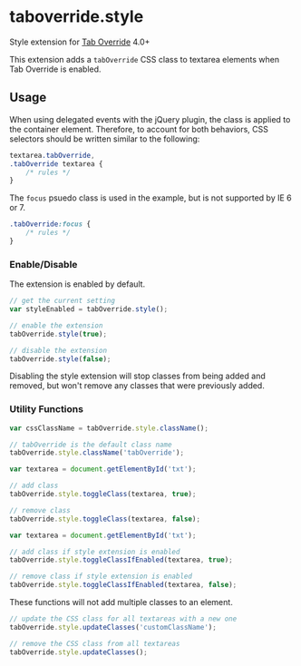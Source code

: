 # taboverride.style

Style extension for [Tab Override](https://github.com/wjbryant/taboverride) 4.0+

This extension adds a `tabOverride` CSS class to textarea elements when Tab Override is enabled.

## Usage

When using delegated events with the jQuery plugin, the class is applied to the
container element. Therefore, to account for both behaviors, CSS selectors
should be written similar to the following:

```css
textarea.tabOverride,
.tabOverride textarea {
    /* rules */
}
```

The `focus` psuedo class is used in the example, but is not supported by IE 6 or 7.

```css
.tabOverride:focus {
    /* rules */
}
```

### Enable/Disable

The extension is enabled by default.

```javascript
// get the current setting
var styleEnabled = tabOverride.style();
```

```javascript
// enable the extension
tabOverride.style(true);
```

```javascript
// disable the extension
tabOverride.style(false);
```

Disabling the style extension will stop classes from being added and
removed, but won't remove any classes that were previously added.

### Utility Functions

```javascript
var cssClassName = tabOverride.style.className();

// tabOverride is the default class name
tabOverride.style.className('tabOverride');
```

```javascript
var textarea = document.getElementById('txt');

// add class
tabOverride.style.toggleClass(textarea, true);

// remove class
tabOverride.style.toggleClass(textarea, false);
```

```javascript
var textarea = document.getElementById('txt');

// add class if style extension is enabled
tabOverride.style.toggleClassIfEnabled(textarea, true);

// remove class if style extension is enabled
tabOverride.style.toggleClassIfEnabled(textarea, false);
```

These functions will not add multiple classes to an element.

```javascript
// update the CSS class for all textareas with a new one
tabOverride.style.updateClasses('customClassName');

// remove the CSS class from all textareas
tabOverride.style.updateClasses();
```